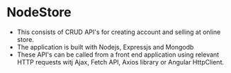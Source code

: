 # NodeStore
* This consists of CRUD API's for creating account and selling
at online store.
* The application is built with Nodejs, Expressjs 
and Mongodb
* These API's can be called from a front end application 
using relevant HTTP requests witj Ajax, Fetch API,
Axios library or Angular HttpClient.






